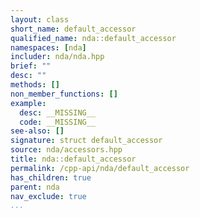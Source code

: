 ```yaml
---
layout: class
short_name: default_accessor
qualified_name: nda::default_accessor
namespaces: [nda]
includer: nda/nda.hpp
brief: ""
desc: ""
methods: []
non_member_functions: []
example:
  desc: __MISSING__
  code: __MISSING__
see-also: []
signature: struct default_accessor
source: nda/accessors.hpp
title: nda::default_accessor
permalink: /cpp-api/nda/default_accessor
has_children: true
parent: nda
nav_exclude: true
...
```


